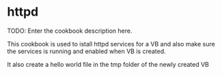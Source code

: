 # httpd

TODO: Enter the cookbook description here.

This cookbook is used to istall httpd services for a VB
and also make sure the services is running and enabled when VB is created.

It also create a hello world file in the tmp folder of the newly created VB




